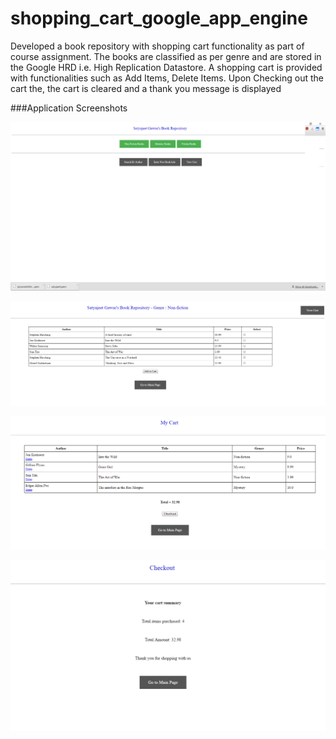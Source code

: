 # shopping_cart_google_app_engine
Developed a book repository with shopping cart functionality as part of course assignment. The books are classified as per genre and are stored 
in the Google HRD i.e. High Replication Datastore. A shopping cart is provided with functionalities such as Add Items, Delete Items. Upon
Checking out the cart the, the cart is cleared and a thank you message is displayed

###Application Screenshots

![alt tag](https://github.com/satyajeetgawas/shopping_cart_google_app_engine/blob/master/homepage.png)



![alt tag](https://github.com/satyajeetgawas/shopping_cart_google_app_engine/blob/master/genre_page.png)




![alt tag](https://github.com/satyajeetgawas/shopping_cart_google_app_engine/blob/master/cart.png)


![alt tag](https://github.com/satyajeetgawas/shopping_cart_google_app_engine/blob/master/checkout.png)
